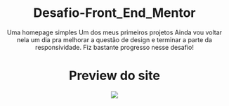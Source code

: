 <div align="center">
<h1> Desafio-Front_End_Mentor </h1>
Uma homepage simples
Um dos meus primeiros projetos 
Ainda vou voltar nela um dia pra melhorar a questão de design e terminar a parte da responsividade.
Fiz bastante progresso nesse desafio!
</div>

<div align="center">
  <h1>Preview do site</h1>
  <img src="https://github.com/LenonFelipe/To-Do-List/assets/86318052/a8c14dd6-679d-4cad-89dd-8010fcb81b70" />
</div>



